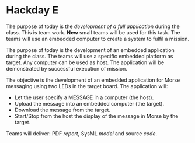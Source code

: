 # Hackday E

The purpose of today is the *development of a full application* during the class. This is team work. **New** small teams will be used for this task. The teams will use an embedded computer to create a system to fulfil a mission. 

The purpose of today is the development of an embedded application during the class. The teams will use a specific embedded platform as target. Any computer can be used as host. The application will be demonstrated by successful execution of mission.

The objective is the development of an embedded application for Morse messaging using two LEDs in the target board. The application will:

* Let the user specify a MESSAGE in a computer (the host).
* Upload the message into an embedded computer (the target).
* Download the message from the target.
* Start/Stop from the host the display of the message in Morse by the target.


Teams will deliver: PDF *report*, SysML *model* and source *code*.